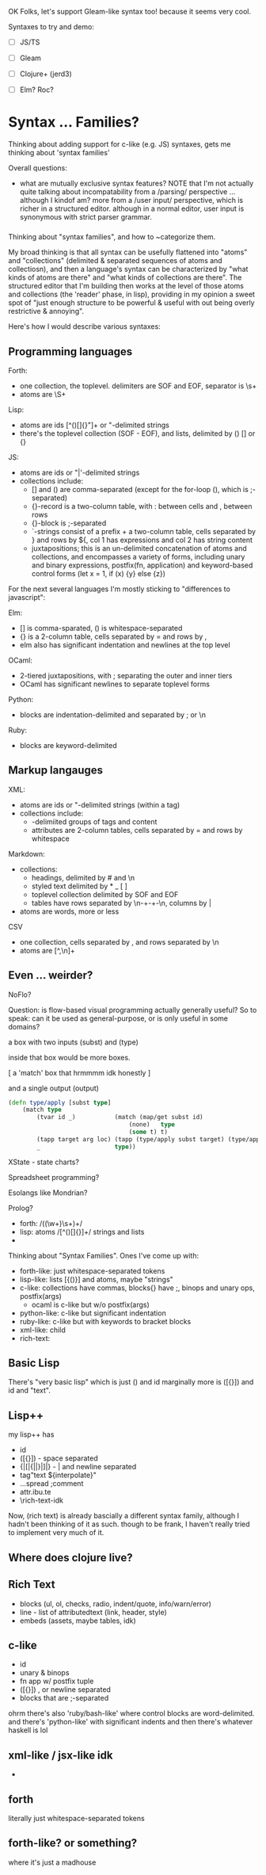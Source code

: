 
OK Folks, let's support Gleam-like syntax too! because it seems very cool.

Syntaxes to try and demo:
- [ ] JS/TS
- [ ] Gleam
- [ ] Clojure+ (jerd3)
- [ ] Elm? Roc?




# Syntax ... Families?

Thinking about adding support for c-like (e.g. JS) syntaxes,
gets me thinking about 'syntax families'

Overall questions:
- what are mutually exclusive syntax features?
  NOTE that I'm not actually quite talking about incompatability
  from a /parsing/ perspective ... although I kindof am?
  more from a /user input/ perspective, which is richer in
  a structured editor. although in a normal editor, user input
  is synonymous with strict parser grammar.


###

Thinking about "syntax families", and how to ~categorize them.

My broad thinking is that all syntax can be usefully flattened into "atoms" and "collections" (delimited & separated sequences of atoms and collectiosn), and then a language's syntax can be characterized by "what kinds of atoms are there" and "what kinds of collections are there".
The structured editor that I'm building then works at the level of those atoms and collections (the 'reader' phase, in lisp), providing in my opinion a sweet spot of "just enough structure to be powerful & useful with out being overly restrictive & annoying".

Here's how I would describe various syntaxes:

## Programming languages

Forth:
- one collection, the toplevel. delimiters are SOF and EOF, separator is \s+
- atoms are \S+

Lisp:
- atoms are ids [^()[]{}"]+ or "-delimited strings
- there's the toplevel collection (SOF - EOF), and lists, delimited by () [] or {}

JS:
- atoms are ids or "|'-delimited strings
- collections include:
  - [] and () are comma-separated (except for the for-loop (), which is ;-separated)
  - {}-record is a two-column table, with : between cells and , between rows
  - {}-block is ;-separated
  - \`-strings consist of a prefix + a two-column table, cells separated by } and rows by ${, col 1 has expressions and col 2 has string content
  - juxtapositions; this is an un-delimited concatenation of atoms and collections, and encompasses a variety of forms, including unary and binary expressions, postfix(fn, application) and keyword-based control forms (let x = 1, if (x) {y} else {z})

For the next several languages I'm mostly sticking to "differences to javascript":

Elm:
- [] is comma-sparated, () is whitespace-separated
- {} is a 2-column table, cells separated by = and rows by ,
- elm also has significant indentation and newlines at the top level

OCaml:
- 2-tiered juxtapositions, with ; separating the outer and inner tiers
- OCaml has significant newlines to separate toplevel forms

Python:
- blocks are indentation-delimited and separated by ; or \n

Ruby:
- blocks are keyword-delimited

## Markup langauges

XML:
- atoms are ids or "-delimited strings (within a tag)
- collections include:
  - <tag>-delimiited groups of tags and content
  - attributes are 2-column tables, cells separated by = and rows by whitespace

Markdown:
- collections:
  - headings, delimited by # and \n
  - styled text delimited by * _ [ ]
  - toplevel collection delimited by SOF and EOF
  - tables have rows separated by \n-+-+-\n, columns by |
- atoms are words, more or less

CSV
- one collection, cells separated by , and rows separated by \n
- atoms are [^,\n]+

## Even ... weirder?

NoFlo?

Question: is flow-based visual programming actually generally useful?
So to speak: can it be used as general-purpose, or is only useful in some domains?

a box with two inputs (subst) and (type)

inside that box would be more boxes.

[ a 'match' box that hrmmmm idk honestly ]








and a single output (output)



```clj
(defn type/apply [subst type]
    (match type
        (tvar id _)           (match (map/get subst id)
                                  (none)   type
                                  (some t) t)
        (tapp target arg loc) (tapp (type/apply subst target) (type/apply subst arg) loc)
        _                     type))

```





XState - state charts?

Spreadsheet programming?

Esolangs like Mondrian?

Prolog?
























- forth: /((\w+)\s+)+/
- lisp: atoms /[^()[]{}]+/ strings and lists
-


Thinking about "Syntax Families". Ones I've come up with:

- forth-like: just whitespace-separated tokens
- lisp-like: lists [{()}] and atoms, maybe "strings"
- c-like: collections have commas, blocks{} have ;, binops and unary ops, postfix(args)
  - ocaml is c-like but w/o postfix(args)
- python-like: c-like but significant indentation
- ruby-like: c-like but with keywords to bracket blocks
- xml-like: <tag attr="abc">child</tag>
- rich-text:



















## Basic Lisp

There's "very basic lisp" which is just () and id
marginally more is ([{}]) and id and "text".

## Lisp++

my lisp++ has
- id
- ([{}]) - space separated
- {|[|{||}|]|} - | and newline separated
- tag"text ${interpolate}"
- ...spread ;comment
- attr.ibu.te
- \rich-text-idk

Now, (rich text) is already bascially a different syntax family,
although I hadn't been thinking of it as such. though to be frank,
I haven't really tried to implement very much of it.

## Where does clojure live?

## Rich Text

- blocks (ul, ol, checks, radio, indent/quote, info/warn/error)
- line - list of attributedtext (link, header, style)
- embeds (assets, maybe tables, idk)

## c-like

- id
- unary & binops
- fn app w/ postfix tuple
- ([{}]) , or newline separated
- blocks that are ;-separated

ohrm there's also 'ruby/bash-like' where control blocks are word-delimited.
and there's 'python-like' with significant indents
and then there's whatever haskell is lol

## xml-like / jsx-like idk

- <tag attr={} attr={}>

## forth
literally just whitespace-separated tokens

## forth-like? or something?
where it's just a madhouse






